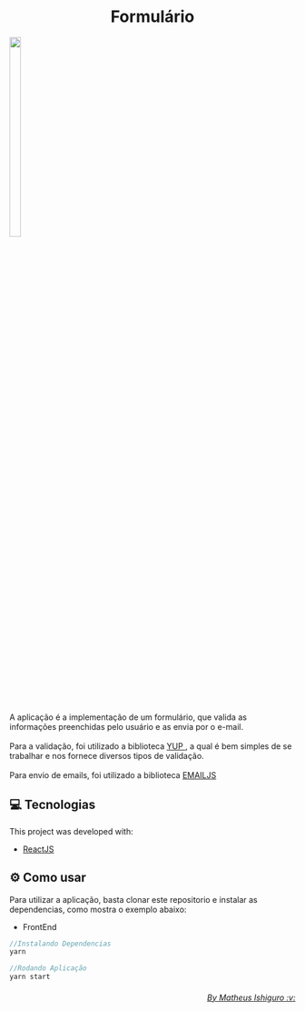 <h1 align="center">Formulário</h1>

<div>
  <img src="/assets/telas.png" width='20%' height='30%' /> 
</div>

<br>
A aplicação é a implementação de um formulário, que valida as informações preenchidas pelo usuário e as envia por o e-mail. 
<br><br>
Para a validação, foi utilizado a biblioteca <a href="https://github.com/jquense/yup"> YUP </a>, a qual é bem simples de se trabalhar e nos fornece diversos tipos de validação.
<br><br>
Para envio de emails, foi utilizado a biblioteca <a href="https://www.emailjs.com/"> EMAILJS </a> 

## :computer: Tecnologias 
This project was developed with:

* [ReactJS](https://pt-br.reactjs.org/)

## :gear: Como usar
Para utilizar a aplicação, basta clonar este repositorio e instalar as dependencias, como mostra o exemplo abaixo:

* FrontEnd

``` JavaScript
//Instalando Dependencias
yarn

//Rodando Aplicação
yarn start
```

<div align= "right">
  <h6>
    <a href="https://www.linkedin.com/in/matheus-akio-santos-ishiguro-756394129/"> By Matheus Ishiguro :v: </a>
  </h6>
</div>
